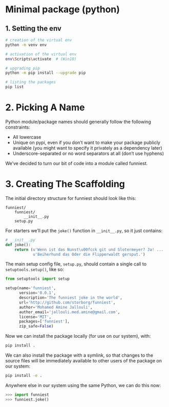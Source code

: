 # Minimal package (python)

## 1. Setting the env
```sh
# creation of the virtual env
python -m venv env

# activation of the virtual env
env\Scripts\activate  # (Win10)

# upgrading pip
python -m pip install --upgrade pip

# listing the packages
pip list
```


# 2. Picking A Name
Python module/package names should generally follow the following constraints:
* All lowercase
* Unique on pypi, even if you don’t want to make your package publicly available (you might want to specify it privately as a dependency later)
* Underscore-separated or no word separators at all (don’t use hyphens)

We’ve decided to turn our bit of code into a module called funniest.

# 3. Creating The Scaffolding
The initial directory structure for funniest should look like this:
```
funniest/
    funniest/
        __init__.py
    setup.py
```

For starters we’ll put the `joke()` function in `__init__.py`, so it just contains:

```py
# __init__.py
def joke():
    return (u'Wenn ist das Nunst\u00fcck git und Slotermeyer? Ja! ... '
            u'Beiherhund das Oder die Flipperwaldt gersput.')
```

The main setup config file, `setup.py`, should contain a single call to `setuptools.setup()`, like so:

```py
from setuptools import setup

setup(name='funniest',
      version='0.0.1',
      description='The funniest joke in the world',
      url='http://github.com/storborg/funniest',
      author='Mohamed Amine Jallouli',
      author_email='jallouli.med.amine@gmail.com',
      license='MIT',
      packages=['funniest'],
      zip_safe=False)
```

Now we can install the package locally (for use on our system), with:
```sh
pip install .
```

We can also install the package with a symlink, so that changes to the source files will be immediately available to other users of the package on our system:

```sh
pip install -e .
```

Anywhere else in our system using the same Python, we can do this now:
```py
>>> import funniest
>>> funniest.joke()
```
